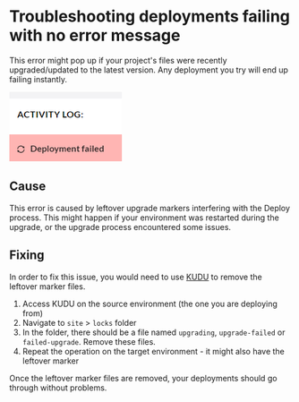 # Troubleshooting deployments failing with no error message

This error might pop up if your project's files were recently upgraded/updated to the latest version. Any deployment you try will end up failing instantly.

![Deployment failed](images/deployment-failed.png)

## Cause

This error is caused by leftover upgrade markers interfering with the Deploy process. This might happen if your environment was restarted during the upgrade, or the upgrade process encountered some issues.

## Fixing

In order to fix this issue, you would need to use [KUDU](../../set-up/power-tools/) to remove the leftover marker files.

1. Access KUDU on the source environment (the one you are deploying from)
2. Navigate to `site` > `locks` folder
3. In the folder, there should be a file named `upgrading`, `upgrade-failed` or `failed-upgrade`. Remove these files.
4. Repeat the operation on the target environment - it might also have the leftover marker

Once the leftover marker files are removed, your deployments should go through without problems.
